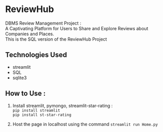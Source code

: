 
# ReviewHub

DBMS Review Management Project :   
A Captivating Platform for Users to Share and Explore Reviews about Companies and Places.  
This is the SQL version of the ReviewHub Project

## Technologies Used

* streamlit
* SQL
* sqlite3

## How to Use : 

  1. Install streamlit, pymongo, streamlit-star-rating :  
  `pip install streamlit`  
  `pip install st-star-rating`

  2. Host the page in localhost using the command
  `streamlit run Home.py`
